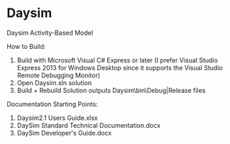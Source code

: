 # Daysim

Daysim Activity-Based Model

How to Build:
1) Build with Microsoft Visual C# Express or later (I prefer Visual Studio Express 2013 for Windows Desktop since it supports the Visual Studio Remote Debugging Monitor)
2) Open Daysim.sln solution
3) Build + Rebuild Solution outputs Daysim\bin\Debug|Release files

Documentation Starting Points:
1) Daysim2.1 Users Guide.xlsx
2) DaySim Standard Technical Documentation.docx
3) DaySim Developer's Guide.docx


